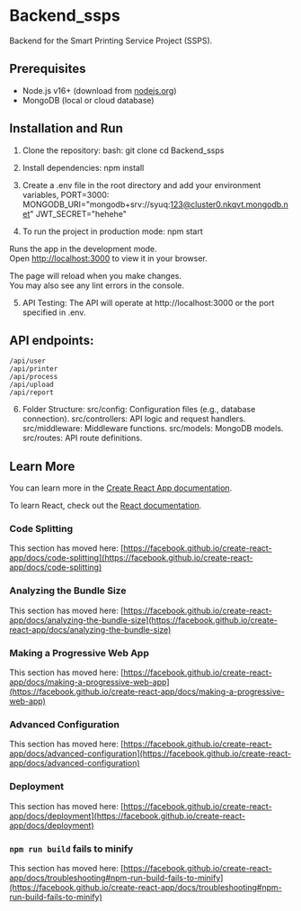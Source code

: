# Backend_ssps

Backend for the Smart Printing Service Project (SSPS).

## Prerequisites

- Node.js v16+ (download from [nodejs.org](https://nodejs.org/))
- MongoDB (local or cloud database)

## Installation and Run 

1. Clone the repository:
    bash:
    git clone <repository-url>
    cd Backend_ssps

2. Install dependencies:
    npm install

3. Create a .env file in the root directory and add your environment variables, PORT=3000:
    MONGODB_URI="mongodb+srv://syuq:123@cluster0.nkqvt.mongodb.net"
    JWT_SECRET="hehehe"

4. To run the project in production mode:
    npm start

Runs the app in the development mode.\
Open [http://localhost:3000](http://localhost:3000) to view it in your browser.

The page will reload when you make changes.\
You may also see any lint errors in the console.

5. API Testing:
The API will operate at http://localhost:3000 or the port specified in .env.
## API endpoints:
    /api/user
    /api/printer
    /api/process
    /api/upload
    /api/report

6. Folder Structure:
    src/config: Configuration files (e.g., database connection).
    src/controllers: API logic and request handlers.
    src/middleware: Middleware functions.
    src/models: MongoDB models.
    src/routes: API route definitions.

## Learn More

You can learn more in the [Create React App documentation](https://facebook.github.io/create-react-app/docs/getting-started).

To learn React, check out the [React documentation](https://reactjs.org/).

### Code Splitting

This section has moved here: [https://facebook.github.io/create-react-app/docs/code-splitting](https://facebook.github.io/create-react-app/docs/code-splitting)

### Analyzing the Bundle Size

This section has moved here: [https://facebook.github.io/create-react-app/docs/analyzing-the-bundle-size](https://facebook.github.io/create-react-app/docs/analyzing-the-bundle-size)

### Making a Progressive Web App

This section has moved here: [https://facebook.github.io/create-react-app/docs/making-a-progressive-web-app](https://facebook.github.io/create-react-app/docs/making-a-progressive-web-app)

### Advanced Configuration

This section has moved here: [https://facebook.github.io/create-react-app/docs/advanced-configuration](https://facebook.github.io/create-react-app/docs/advanced-configuration)

### Deployment

This section has moved here: [https://facebook.github.io/create-react-app/docs/deployment](https://facebook.github.io/create-react-app/docs/deployment)

### `npm run build` fails to minify

This section has moved here: [https://facebook.github.io/create-react-app/docs/troubleshooting#npm-run-build-fails-to-minify](https://facebook.github.io/create-react-app/docs/troubleshooting#npm-run-build-fails-to-minify)
